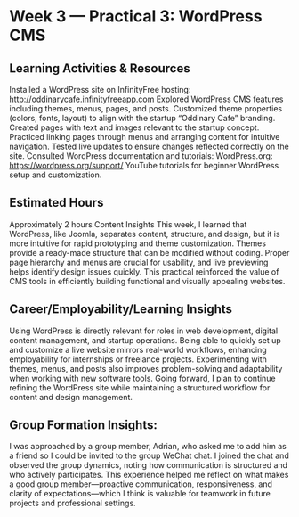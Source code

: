 # Week 3 — Practical 3: WordPress CMS

## Learning Activities & Resources

Installed a WordPress site on InfinityFree hosting: http://oddinarycafe.infinityfreeapp.com
Explored WordPress CMS features including themes, menus, pages, and posts.
Customized theme properties (colors, fonts, layout) to align with the startup “Oddinary Cafe” branding.
Created pages with text and images relevant to the startup concept.
Practiced linking pages through menus and arranging content for intuitive navigation.
Tested live updates to ensure changes reflected correctly on the site.
Consulted WordPress documentation and tutorials:
WordPress.org: https://wordpress.org/support/
YouTube tutorials for beginner WordPress setup and customization.

## Estimated Hours

Approximately 2 hours
Content Insights
This week, I learned that WordPress, like Joomla, separates content, structure, and design, but it is more intuitive for rapid prototyping and theme customization. Themes provide a ready-made structure that can be modified without coding. Proper page hierarchy and menus are crucial for usability, and live previewing helps identify design issues quickly. This practical reinforced the value of CMS tools in efficiently building functional and visually appealing websites.

## Career/Employability/Learning Insights
Using WordPress is directly relevant for roles in web development, digital content management, and startup operations. Being able to quickly set up and customize a live website mirrors real-world workflows, enhancing employability for internships or freelance projects. Experimenting with themes, menus, and posts also improves problem-solving and adaptability when working with new software tools. Going forward, I plan to continue refining the WordPress site while maintaining a structured workflow for content and design management.

## Group Formation Insights:

I was approached by a group member, Adrian, who asked me to add him as a friend so I could be invited to the group WeChat chat.
I joined the chat and observed the group dynamics, noting how communication is structured and who actively participates.
This experience helped me reflect on what makes a good group member—proactive communication, responsiveness, and clarity of expectations—which I think is valuable for teamwork in future projects and professional settings.